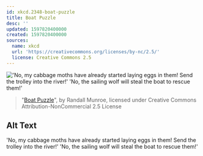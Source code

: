 ```yaml
---
id: xkcd.2348-boat-puzzle
title: Boat Puzzle
desc: ''
updated: 1597820400000
created: 1597820400000
sources:
  name: xkcd
  url: 'https://creativecommons.org/licenses/by-nc/2.5/'
  license: Creative Commons 2.5
---
```

!['No, my cabbage moths have already started laying eggs in them! Send the trolley into the river!' 'No, the sailing wolf will steal the boat to rescue them!'](https://imgs.xkcd.com/comics/boat_puzzle.png)
> "[Boat Puzzle](https://xkcd.com/2348/)", by Randall Munroe, licensed under Creative Commons Attribution-NonCommercial 2.5 License

## Alt Text
'No, my cabbage moths have already started laying eggs in them! Send the trolley into the river!' 'No, the sailing wolf will steal the boat to rescue them!'
